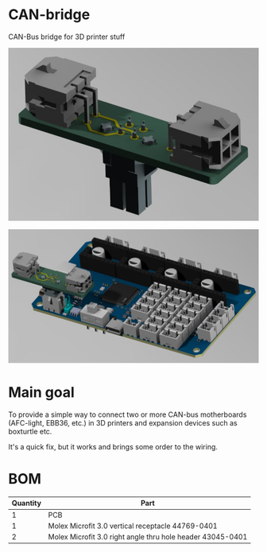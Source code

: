 # CAN-bridge
CAN-Bus bridge for 3D printer stuff

![Alt text](images/connector.jpg)

![Alt text](images/board_plus_connector.jpg)


# Main goal
To provide a simple way to connect two or more CAN-bus motherboards (AFC-light, EBB36, etc.) in 
3D printers and expansion devices such as boxturtle etc.

It's a quick fix, but it works and brings some order to the wiring.


#  BOM

| Quantity | Part |
| ------ | ---- |
| 1 | PCB |
| 1 | Molex Microfit 3.0 vertical receptacle 44769-0401 |
| 2 | Molex Microfit 3.0 right angle thru hole header 43045-0401  |

